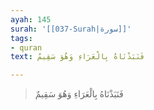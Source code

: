 ```yaml
---
ayah: 145
surah: '[[037-Surah|سورة]]'
tags:
- quran
text: فَنَبَذْنَاهُ بِالْعَرَاءِ وَهُوَ سَقِيمٌ

---
```

> فَنَبَذْنَاهُ بِالْعَرَاءِ وَهُوَ سَقِيمٌ
